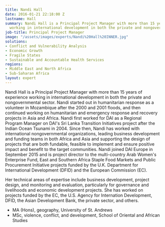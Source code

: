 ```yaml
---
title: Nandi Hall
date: 2016-01-21 22:18:00 Z
lastname: Hall
summary: Nandi Hall is a Principal Project Manager with more than 15 years of experience
  working in international development in both the private and nongovernmental sector.
job-title: Principal Project Manager
image: "/assets/images/experts/Nandi%20Hall%20INNER.jpg"
solutions:
- Conflict and Vulnerability Analysis
- Economic Growth
- Fragile States
- Sustainable and Accountable Health Services
regions:
- Middle East and North Africa
- Sub-Saharan Africa
layout: expert
---
```


Nandi Hall is a Principal Project Manager with more than 15 years of experience working in international development in both the private and nongovernmental sector. Nandi started out in humanitarian response as a volunteer in Mozambique after the 2000 and 2001 floods, and then continued working on humanitarian and emergency response and recovery projects in Asia and Africa. Nandi first worked for DAI as a Regional Program Manager on DAI's Sri Lanka Transition Initiatives project after the Indian Ocean Tsunami in 2004. Since then, Nandi has worked with international nongovernmental organizations, leading business development and funding teams in both Africa and Asia and supporting the design of projects that are both fundable, feasible to implement and ensure positive impact and benefit to the target communities. Nandi joined DAI Europe in September 2015 and is project director to the multi-country Arab Women's Enterprise Fund, East and Southern Africa Staple Food Markets and Public Procurement Initiative projects funded by the U.K. Department for International Development (DFID) and the European Commission (EC).

Her technical areas of expertise include business development, project design, and monitoring and evaluation, particularly for governance and livelihoods and economic development projects. She has worked on projects funded by the EC, the U.S. Agency for Internation Development, DFID, the Asian Development Bank, the private sector, and others.

* MA (Hons), geography, University of St. Andrews
* MSc, violence, conflict, and development, School of Oriental and African Studies
